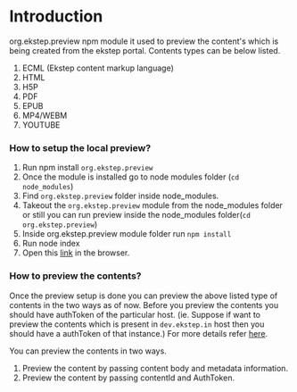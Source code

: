 # Introduction

org.ekstep.preview npm module it used to preview the content's which is being created from the ekstep portal.
Contents types  can be below listed.

1. ECML (Ekstep content markup language)
2. HTML
3. H5P
4. PDF
5. EPUB
6. MP4/WEBM
7. YOUTUBE

### How to setup the local preview?

1. Run npm install `org.ekstep.preview`
2. Once the module is installed go to node modules folder (`cd node_modules`)
3. Find `org.ekstep.preview` folder inside node_modules.
4. Takeout the `org.ekstep.preview` module from the node_modules folder or still you can run preview inside the node_modules folder(`cd org.ekstep.preview`)
5. Inside org.ekstep.preview module folder run `npm install`
6. Run node index
7. Open this [link](http://localhost:3010) in the browser.

### How to preview the contents?

Once the preview setup is done you can preview the above listed type of contents in the two ways as of now.
Before you preview the contents you should have authToken of the particular host.
(ie. Suppose if want to preview the contents which is present in `dev.ekstep.in` host then you should have a authToken of that instance.)
For more details refer [here](https://github.com/ekstep/Common-Design/wiki/GenieCanvas:-Preview-integration).

You can preview the contents in two ways.

1. Preview the content by passing content body and metadata information.
2. Preview the content by passing contentId and AuthToken.





